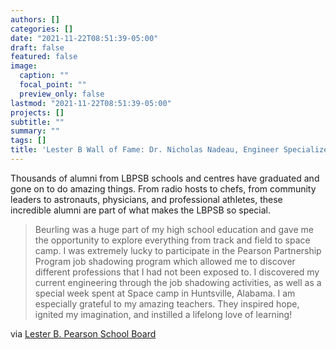 ```yaml
---
authors: []
categories: []
date: "2021-11-22T08:51:39-05:00"
draft: false
featured: false
image:
  caption: ""
  focal_point: ""
  preview_only: false
lastmod: "2021-11-22T08:51:39-05:00"
projects: []
subtitle: ""
summary: ""
tags: []
title: 'Lester B Wall of Fame: Dr. Nicholas Nadeau, Engineer Specialized in Robotics'
---
```


Thousands of alumni from LBPSB schools and centres have graduated and gone on to do amazing things. From radio hosts to chefs, from community leaders to astronauts, physicians, and professional athletes, these incredible alumni are part of what makes the LBPSB so special.

> Beurling was a huge part of my high school education and gave
> me the opportunity to explore everything from track and field to
> space camp. I was extremely lucky to participate in the Pearson
> Partnership Program job shadowing program which allowed me
> to discover different professions that I had not been exposed to.
> I discovered my current engineering through the job shadowing
> activities,  as  well  as  a  special  week  spent  at  Space  camp  in
> Huntsville, Alabama.
> I  am  especially  grateful  to  my  amazing  teachers.  They  inspired
> hope,  ignited  my  imagination,  and  instilled  a  lifelong  love  of
> learning!

via [Lester B. Pearson School Board](https://www.lbpsb.qc.ca/walloffame)

